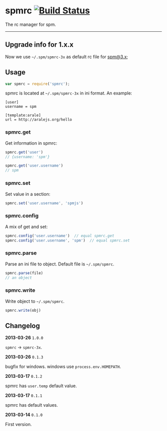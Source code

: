 # spmrc [![Build Status](https://travis-ci.org/spmjs/spmrc.png)](https://travis-ci.org/spmjs/spmrc)

The rc manager for spm.

----

## Upgrade info for 1.x.x

Now we use `~/.spm/spmrc-3x` as default rc file for [spm@3.x](https://github.com/spmjs/spm/tree/master);

## Usage

```js
var spmrc = require('spmrc');
```

spmrc is located at `~/.spm/spmrc-3x` in ini format. An example:

```
[user]
username = spm

[template:arale]
url = http://aralejs.org/hello
```


### spmrc.get

Get information in spmrc:

```js
spmrc.get('user')
// {username: 'spm'}

spmrc.get('user.username')
// spm
```

### spmrc.set

Set value in a section:

```js
spmrc.set('user.username', 'spmjs')
```

### spmrc.config

A mix of get and set:

```js
spmrc.config('user.username')  // equal spmrc.get
spmrc.config('user.username', 'spm')  // equal spmrc.set
```

### spmrc.parse

Parse an ini file to object. Default file is `~/.spm/spmrc`.

```js
spmrc.parse(file)
// an object
```

### spmrc.write

Write object to `~/.spm/spmrc`.

```js
spmrc.write(obj)
```

## Changelog

**2013-03-26** `1.0.0`

`spmrc` -> `spmrc-3x`.

**2013-03-26** `0.1.3`

bugfix for windows. windows use `process.env.HOMEPATH`.

**2013-03-17** `0.1.2`

spmrc has `user.temp` default value.

**2013-03-17** `0.1.1`

spmrc has default values.

**2013-03-14** `0.1.0`

First version.
